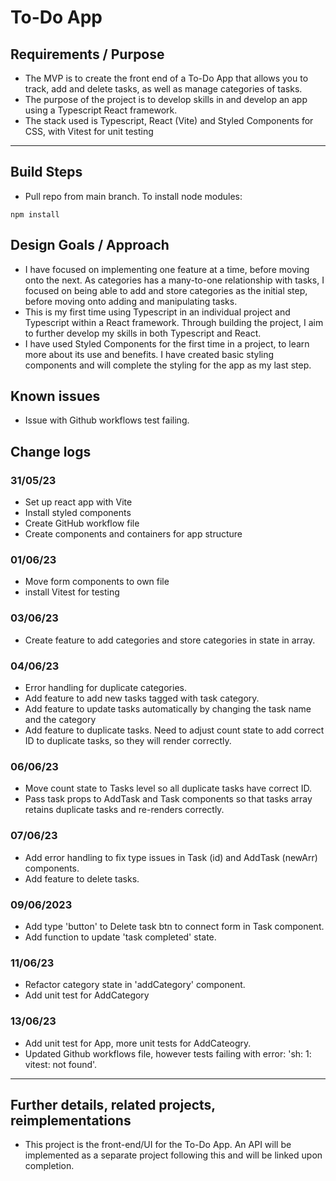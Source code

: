 # To-Do App

## Requirements / Purpose

-   The MVP is to create the front end of a To-Do App that allows you to track, add and delete tasks, as well as manage categories of tasks.
-   The purpose of the project is to develop skills in and develop an app using a Typescript React framework.
-   The stack used is Typescript, React (Vite) and Styled Components for CSS, with Vitest for unit testing

---

## Build Steps

-   Pull repo from main branch. To install node modules:

```
npm install
```

## Design Goals / Approach

-   I have focused on implementing one feature at a time, before moving onto the next. As categories has a many-to-one relationship with tasks, I focused on being able to add and store categories as the initial step, before moving onto adding and manipulating tasks.
-   This is my first time using Typescript in an individual project and Typescript within a React framework. Through building the project, I aim to further develop my skills in both Typescript and React.
-   I have used Styled Components for the first time in a project, to learn more about its use and benefits. I have created basic styling components and will complete the styling for the app as my last step.

## Known issues

-   Issue with Github workflows test failing.

## Change logs

### 31/05/23

-   Set up react app with Vite
-   Install styled components
-   Create GitHub workflow file
-   Create components and containers for app structure

### 01/06/23

-   Move form components to own file
-   install Vitest for testing

### 03/06/23

-   Create feature to add categories and store categories in state in array.

### 04/06/23

-   Error handling for duplicate categories.
-   Add feature to add new tasks tagged with task category.
-   Add feature to update tasks automatically by changing the task name and the category
-   Add feature to duplicate tasks. Need to adjust count state to add correct ID to duplicate tasks, so they will render correctly.

### 06/06/23

-   Move count state to Tasks level so all duplicate tasks have correct ID.
-   Pass task props to AddTask and Task components so that tasks array retains duplicate tasks and re-renders correctly.

### 07/06/23

-   Add error handling to fix type issues in Task (id) and AddTask (newArr) components.
-   Add feature to delete tasks.

### 09/06/2023

-   Add type 'button' to Delete task btn to connect form in Task component.
-   Add function to update 'task completed' state.

### 11/06/23

-   Refactor category state in 'addCategory' component.
-   Add unit test for AddCategory

### 13/06/23

-   Add unit test for App, more unit tests for AddCateogry.
-   Updated Github workflows file, however tests failing with error: 'sh: 1: vitest: not found'.

---

## Further details, related projects, reimplementations

-   This project is the front-end/UI for the To-Do App. An API will be implemented as a separate project following this and will be linked upon completion.
